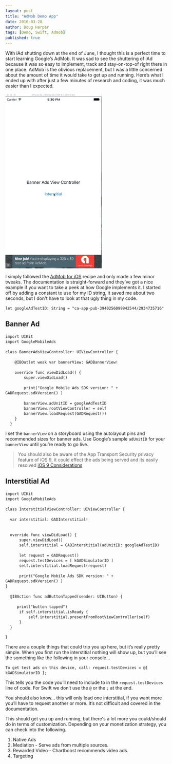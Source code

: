 ```yaml
---
layout: post
title: "AdMob Demo App"
date: 2016-03-28
author: Doug Harper
tags: [Demo, Swift, Admob]
published: true
---
```


With iAd shutting down at the end of June, I thought this is a perfect time to start learning Google’s AdMob.  It was sad to see the shuttering of iAd because it was so easy to implement, track and stay-on-top-of right there in one place.  AdMob is the obvious replacement, but I was a little concerned about the amount of time it would take to get up and running.    Here’s what I ended up with after just a few minutes of research and coding, it was much easier than I expected.

![AbMob Demo](/images/AdMobDemo.gif "AdMod Demo gif")

I simply followed the [AdMob for iOS](https://developers.google.com/admob/ios/quick-start "AdMob Quick Start Guide") recipe and only made a few minor tweaks. The documentation is straight-forward and they’ve got a nice example if you want to take a peek at how Google implements it.   I started off by adding a constant to use for my ID string, it saved me about two seconds, but I don't have to look at that ugly thing in my code.

    let googleAdTestID: String = "ca-app-pub-3940256099942544/2934735716"

## Banner Ad

    import UIKit
    import GoogleMobileAds

    class BannerAdsViewController: UIViewController {

        @IBOutlet weak var bannerView: GADBannerView!
    
        override func viewDidLoad() {
            super.viewDidLoad()
        
            print("Google Mobile Ads SDK version: " + GADRequest.sdkVersion() )
        
            bannerView.adUnitID = googleAdTestID
            bannerView.rootViewController = self
            bannerView.loadRequest(GADRequest())
        }
      }

I set the `bannerView` on a storyboard using the autolayout pins and recommended sizes for banner ads.  Use Google’s sample `adUnitID` for your `bannerView` until you’re ready to go live.  

> You should also be aware of the App Transport Security privacy feature of iOS 9, it could effect the ads being served and its easily resolved [iOS 9 Considerations](https://developers.google.com/admob/ios/ios9 "iOS 9 Considerations for AdMob")

## Interstitial Ad

    import UIKit
    import GoogleMobileAds

    class InterstitialViewController: UIViewController {
    
      var interstitial: GADInterstitial!
    

      override func viewDidLoad() {
          super.viewDidLoad()
          self.interstitial = GADInterstitial(adUnitID: googleAdTestID)
        
          let request = GADRequest()
          request.testDevices = [ kGADSimulatorID ]
          self.interstitial.loadRequest(request)
        
          print("Google Mobile Ads SDK version: " + GADRequest.sdkVersion() )
    }
    
      @IBAction func adButtonTapped(sender: UIButton) {
        
         print("button tapped")
          if self.interstitial.isReady {
              self.interstitial.presentFromRootViewController(self)
          }
      }
  }


There are a couple things that could trip you up here, but it’s really pretty simple.
When you first run the interstitial nothing will show up, but you’ll see the something like the following in your console…

    To get test ads on this device, call: request.testDevices = @[ kGADSimulatorID ];

This tells you the code you’ll need to include to in the `request.testDevices` line of code.  For Swift we don’t use the `@` or the `;` at the end.  

You should also know… this will only load one interstitial, if you want more you’ll have to request another or more.  It’s not difficult and covered in the documentation. 

This should get you up and running, but there's a lot more you could/should do in terms of customization.  Depending on your monetization strategy, you can check into the following.

1. Native Ads
2. Mediation - Serve ads from multiple sources.
3. Rewarded Video - Chartboost recommends video ads.
4. Targeting

